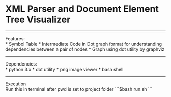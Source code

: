 <h1>XML Parser and Document Element Tree Visualizer</h1>
<hr>
Features:<br>
* Symbol Table 
* Intermediate Code in Dot graph format for understanding dependencies between a pair of nodes
* Graph using dot utility by graphviz
<hr>
Dependencies:<br>
* python 3.x
* dot utility
* png image viewer 
* bash shell
<hr>
Execution<br>
 Run this in terminal after pwd is set to project folder ```$bash run.sh ```
